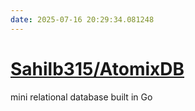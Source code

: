 ```yaml
---
date: 2025-07-16 20:29:34.081248
---
```


# [Sahilb315/AtomixDB](https://github.com/Sahilb315/AtomixDB)

mini relational database built in Go